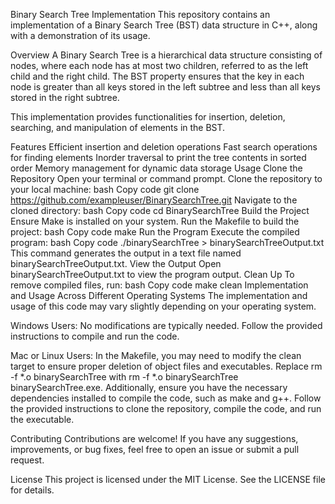 Binary Search Tree Implementation
This repository contains an implementation of a Binary Search Tree (BST) data structure in C++, along with a demonstration of its usage.

Overview
A Binary Search Tree is a hierarchical data structure consisting of nodes, where each node has at most two children, referred to as the left child and the right child. The BST property ensures that the key in each node is greater than all keys stored in the left subtree and less than all keys stored in the right subtree.

This implementation provides functionalities for insertion, deletion, searching, and manipulation of elements in the BST.

Features
Efficient insertion and deletion operations
Fast search operations for finding elements
Inorder traversal to print the tree contents in sorted order
Memory management for dynamic data storage
Usage
Clone the Repository
Open your terminal or command prompt.
Clone the repository to your local machine:
bash
Copy code
git clone https://github.com/exampleuser/BinarySearchTree.git
Navigate to the cloned directory:
bash
Copy code
cd BinarySearchTree
Build the Project
Ensure Make is installed on your system.
Run the Makefile to build the project:
bash
Copy code
make
Run the Program
Execute the compiled program:
bash
Copy code
./binarySearchTree > binarySearchTreeOutput.txt
This command generates the output in a text file named binarySearchTreeOutput.txt.
View the Output
Open binarySearchTreeOutput.txt to view the program output.
Clean Up
To remove compiled files, run:
bash
Copy code
make clean
Implementation and Usage Across Different Operating Systems
The implementation and usage of this code may vary slightly depending on your operating system.

Windows Users: No modifications are typically needed. Follow the provided instructions to compile and run the code.

Mac or Linux Users: In the Makefile, you may need to modify the clean target to ensure proper deletion of object files and executables. Replace rm -f *.o binarySearchTree with rm -f *.o binarySearchTree binarySearchTree.exe. Additionally, ensure you have the necessary dependencies installed to compile the code, such as make and g++. Follow the provided instructions to clone the repository, compile the code, and run the executable.

Contributing
Contributions are welcome! If you have any suggestions, improvements, or bug fixes, feel free to open an issue or submit a pull request.

License
This project is licensed under the MIT License. See the LICENSE file for details.
